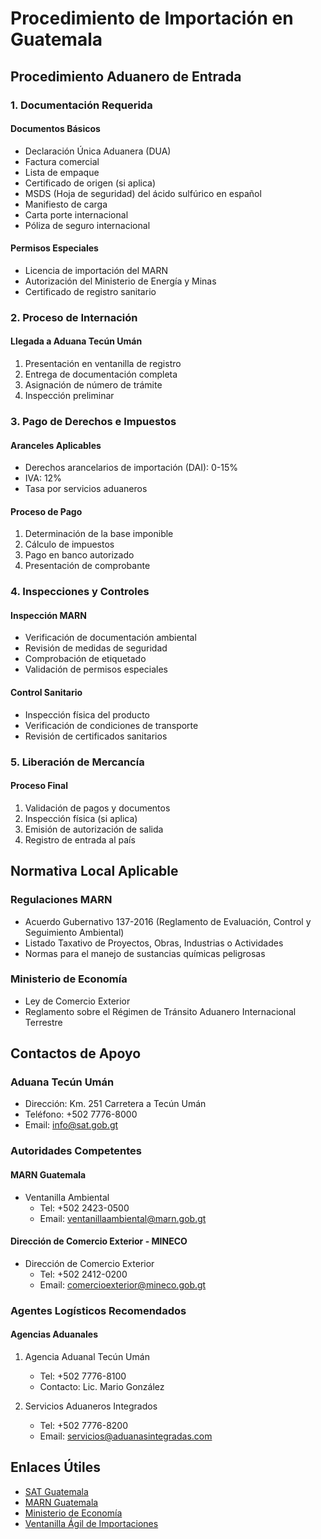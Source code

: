 # Procedimiento de Importación en Guatemala

## Procedimiento Aduanero de Entrada

### 1. Documentación Requerida

#### Documentos Básicos

- Declaración Única Aduanera (DUA)
- Factura comercial
- Lista de empaque
- Certificado de origen (si aplica)
- MSDS (Hoja de seguridad) del ácido sulfúrico en español
- Manifiesto de carga
- Carta porte internacional
- Póliza de seguro internacional

#### Permisos Especiales

- Licencia de importación del MARN
- Autorización del Ministerio de Energía y Minas
- Certificado de registro sanitario

### 2. Proceso de Internación

#### Llegada a Aduana Tecún Umán

1. Presentación en ventanilla de registro
2. Entrega de documentación completa
3. Asignación de número de trámite
4. Inspección preliminar

### 3. Pago de Derechos e Impuestos

#### Aranceles Aplicables

- Derechos arancelarios de importación (DAI): 0-15%
- IVA: 12%
- Tasa por servicios aduaneros

#### Proceso de Pago

1. Determinación de la base imponible
2. Cálculo de impuestos
3. Pago en banco autorizado
4. Presentación de comprobante

### 4. Inspecciones y Controles

#### Inspección MARN

- Verificación de documentación ambiental
- Revisión de medidas de seguridad
- Comprobación de etiquetado
- Validación de permisos especiales

#### Control Sanitario

- Inspección física del producto
- Verificación de condiciones de transporte
- Revisión de certificados sanitarios

### 5. Liberación de Mercancía

#### Proceso Final

1. Validación de pagos y documentos
2. Inspección física (si aplica)
3. Emisión de autorización de salida
4. Registro de entrada al país

## Normativa Local Aplicable

### Regulaciones MARN

- Acuerdo Gubernativo 137-2016 (Reglamento de Evaluación, Control y Seguimiento Ambiental)
- Listado Taxativo de Proyectos, Obras, Industrias o Actividades
- Normas para el manejo de sustancias químicas peligrosas

### Ministerio de Economía

- Ley de Comercio Exterior
- Reglamento sobre el Régimen de Tránsito Aduanero Internacional Terrestre

## Contactos de Apoyo

### Aduana Tecún Umán

- Dirección: Km. 251 Carretera a Tecún Umán
- Teléfono: +502 7776-8000
- Email: [info@sat.gob.gt](mailto:info@sat.gob.gt)

### Autoridades Competentes

#### MARN Guatemala

- Ventanilla Ambiental
  - Tel: +502 2423-0500
  - Email: [ventanillaambiental@marn.gob.gt](mailto:ventanillaambiental@marn.gob.gt)

#### Dirección de Comercio Exterior - MINECO

- Dirección de Comercio Exterior
  - Tel: +502 2412-0200
  - Email: [comercioexterior@mineco.gob.gt](mailto:comercioexterior@mineco.gob.gt)

### Agentes Logísticos Recomendados

#### Agencias Aduanales

1. Agencia Aduanal Tecún Umán

   - Tel: +502 7776-8100
   - Contacto: Lic. Mario González

2. Servicios Aduaneros Integrados
   - Tel: +502 7776-8200
   - Email: [servicios@aduanasintegradas.com](mailto:servicios@aduanasintegradas.com)

## Enlaces Útiles

- [SAT Guatemala](https://portal.sat.gob.gt/)
- [MARN Guatemala](https://www.marn.gob.gt/)
- [Ministerio de Economía](https://www.mineco.gob.gt/)
- [Ventanilla Ágil de Importaciones](https://vai.gt/)
